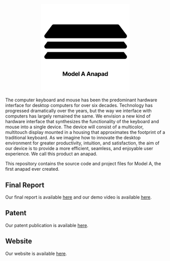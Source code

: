 <p align="center"><a href="https://anapad.tech" target="_blank"><img width="55%" src=".github/img/repo-logo.svg" alt="Model A Anapad"></a></p>

The computer keyboard and mouse has been the predominant hardware interface for desktop computers for over six decades. Technology has progressed dramatically over the years, but the way we interface with computers has largely remained the same. We envision a new kind of hardware interface that synthesizes the functionality of the keyboard and mouse into a single device. The device will consist of a multicolor, multitouch display mounted in a housing that approximates the footprint of a traditional keyboard. As we imagine how to innovate the desktop environment for greater productivity, intuition, and satisfaction, the aim of our device is to provide a more efficient, seamless, and enjoyable user experience. We call this product an anapad.

This repository contains the source code and project files for Model A, the first anapad ever created.

## Final Report
Our final report is available [here](./Final%20Report.pdf) and our demo video is available [here](https://youtu.be/0lt1XHIlfdE).

## Patent
Our patent publication is available [here](https://patents.google.com/patent/US20240353927A1).

## Website
Our website is available [here](https://anapad.tech).
